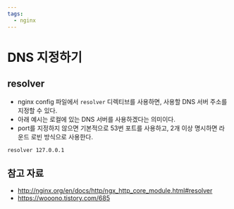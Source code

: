 ```yaml
---
tags:
  - nginx
---
```

# DNS 지정하기

## resolver

- nginx config 파일에서 `resolver` 디렉티브를 사용하면, 사용할 DNS 서버 주소를 지정할 수 있다.
- 아래 예시는 로컬에 있는 DNS 서버를 사용하겠다는 의미이다.
- port를 지정하지 않으면 기본적으로 53번 포트를 사용하고, 2개 이상 명시하면 라운드 로빈 방식으로 사용한다.

```
resolver 127.0.0.1
```

## 참고 자료

- http://nginx.org/en/docs/http/ngx_http_core_module.html#resolver
- https://wooono.tistory.com/685
